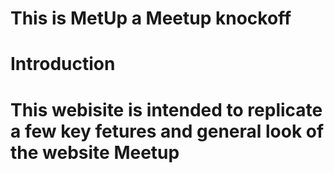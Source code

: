 # This is MetUp a Meetup knockoff

# Introduction
# This webisite is intended to replicate a few key fetures and general look of the website Meetup
